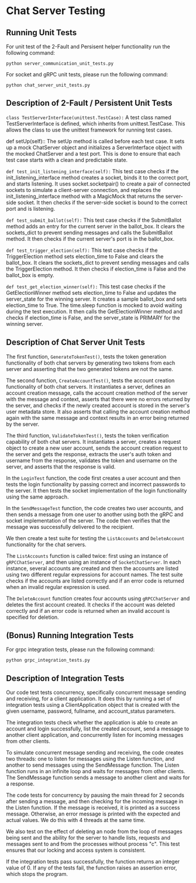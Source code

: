 # Chat Server Testing

## Running Unit Tests

For unit test of the 2-Fault and Persisent helper functionality run the following command:

```
python server_communication_unit_tests.py
```

For socket and gRPC unit tests, please run the following command:

```
python chat_server_unit_tests.py
```

## Description of 2-Fault / Persistent Unit Tests

`class TestServerInterface(unittest.TestCase):` A test class named TestServerInterface is defined, which inherits from unittest.TestCase. This allows the class to use the unittest framework for running test cases.

def setUp(self):: The setUp method is called before each test case. It sets up a mock ChatServer object and initializes a ServerInterface object with the mocked ChatServer and a test port. This is done to ensure that each test case starts with a clean and predictable state.

`def test_init_listening_interface(self):` This test case checks if the init_listening_interface method creates a socket, binds it to the correct port, and starts listening. It uses socket.socketpair() to create a pair of connected sockets to simulate a client-server connection, and replaces the init_listening_interface method with a MagicMock that returns the server-side socket. It then checks if the server-side socket is bound to the correct port and is listening.

`def test_submit_ballot(self):` This test case checks if the SubmitBallot method adds an entry for the current server in the ballot_box. It clears the sockets_dict to prevent sending messages and calls the SubmitBallot method. It then checks if the current server's port is in the ballot_box.

`def test_trigger_election(self):` This test case checks if the TriggerElection method sets election_time to False and clears the ballot_box. It clears the sockets_dict to prevent sending messages and calls the TriggerElection method. It then checks if election_time is False and the ballot_box is empty.

`def test_get_election_winner(self):` This test case checks if the GetElectionWinner method sets election_time to False and updates the server_state for the winning server. It creates a sample ballot_box and sets election_time to True. The time.sleep function is mocked to avoid waiting during the test execution. It then calls the GetElectionWinner method and checks if election_time is False, and the server_state is PRIMARY for the winning server.

## Description of Chat Server Unit Tests

The first function, `GenerateTokenTest()`, tests the token generation functionality of both chat servers by generating two tokens from each server and asserting that the two generated tokens are not the same.

The second function, `CreateAccountTest()`, tests the account creation functionality of both chat servers. It instantiates a server, defines an account creation message, calls the account creation method of the server with the message and context, asserts that there were no errors returned by the server, and checks if the newly created account is stored in the server's user metadata store. It also asserts that calling the account creation method again with the same message and context results in an error being returned by the server.

The third function, `ValidateTokenTest()`, tests the token verification capability of both chat servers. It instantiates a server, creates a request object to create a new user account, sends the account creation request to the server and gets the response, extracts the user's auth token and username from the response, validates the token and username on the server, and asserts that the response is valid.

In the `LoginTest` function, the code first creates a user account and then tests the login functionality by passing correct and incorrect passwords to the server. It then tests the socket implementation of the login functionality using the same approach.

In the `SendMessageTest` function, the code creates two user accounts, and then sends a message from one user to another using both the gRPC and socket implementation of the server. The code then verifies that the message was successfully delivered to the recipient.

We then create a test suite for testing the `ListAccounts` and `DeleteAccount` functionality for the chat servers.

The `ListAccounts` function is called twice: first using an instance of `gRPCChatServer`, and then using an instance of `SocketChatServer`. In each instance, several accounts are created and then the accounts are listed using two different regular expressions for account names. The test suite checks if the accounts are listed correctly and if an error code is returned when an invalid regular expression is used.

The `DeleteAccount` function creates four accounts using `gRPCChatServer` and deletes the first account created. It checks if the account was deleted correctly and if an error code is returned when an invalid account is specified for deletion.

## (Bonus) Running Integration Tests

For grpc integration tests, please run the following command:

```
python grpc_integration_tests.py
```

## Description of Integration Tests

Our code test tests concurrency, specifically concurrent message sending and receiving, for a client application. It does this by running a set of integration tests using a ClientApplication object that is created with the given username, password, fullname, and account_status parameters.

The integration tests check whether the application is able to create an account and login successfully, list the created account, send a message to another client application, and concurrently listen for incoming messages from other clients.

To simulate concurrent message sending and receiving, the code creates two threads: one to listen for messages using the Listen function, and another to send messages using the SendMessage function. The Listen function runs in an infinite loop and waits for messages from other clients. The SendMessage function sends a message to another client and waits for a response.

The code tests for concurrency by pausing the main thread for 2 seconds after sending a message, and then checking for the incoming message in the Listen function. If the message is received, it is printed as a success message. Otherwise, an error message is printed with the expected and actual values. We do this with 4 threads at the same time. 

We also test on the effect of deleting an node from the loop of messages being sent and the ability for the server to handle lists, requests and messages sent to and from the processes without process "c". This test ensures that our locking and access system is consistent.

If the integration tests pass successfully, the function returns an integer value of 0. If any of the tests fail, the function raises an assertion error, which stops the program.